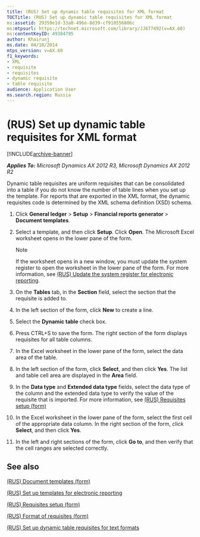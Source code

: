 ```yaml
---
title: (RUS) Set up dynamic table requisites for XML format
TOCTitle: (RUS) Set up dynamic table requisites for XML format
ms:assetid: 29359e1d-33a0-496e-8d39-cf910556806c
ms:mtpsurl: https://technet.microsoft.com/library/JJ677492(v=AX.60)
ms:contentKeyID: 49384795
author: Khairunj
ms.date: 04/18/2014
mtps_version: v=AX.60
f1_keywords:
- XML
- requisite
- requisites
- dynamic requisite
- table requisite
audience: Application User
ms.search.region: Russia
---
```


# (RUS) Set up dynamic table requisites for XML format 


[!INCLUDE[archive-banner](includes/archive-banner.md)]


_**Applies To:** Microsoft Dynamics AX 2012 R3, Microsoft Dynamics AX 2012 R2_

Dynamic table requisites are uniform requisites that can be consolidated into a table if you do not know the number of table lines when you set up the template. For reports that are exported in the XML format, the dynamic requisites code is determined by the XML schema definition (XSD) schema.

1.  Click **General ledger** \> **Setup** \> **Financial reports generator** \> **Document templates**.

2.  Select a template, and then click **Setup**. Click **Open**. The Microsoft Excel worksheet opens in the lower pane of the form.
    

    > [!NOTE]
    > <P>If the worksheet opens in a new window, you must update the system register to open the worksheet in the lower pane of the form. For more information, see <A href="rus-update-the-system-register-for-electronic-reporting.md">(RUS) Update the system register for electronic reporting</A>.</P>



3.  On the **Tables** tab, in the **Section** field, select the section that the requisite is added to.

4.  In the left section of the form, click **New** to create a line.

5.  Select the **Dynamic table** check box.

6.  Press CTRL+S to save the form. The right section of the form displays requisites for all table columns.

7.  In the Excel worksheet in the lower pane of the form, select the data area of the table.

8.  In the left section of the form, click **Select**, and then click **Yes**. The list and table cell area are displayed in the **Area** field.

9.  In the **Data type** and **Extended data type** fields, select the data type of the column and the extended data type to verify the value of the requisite that is imported. For more information, see [(RUS) Requisites setup (form)](https://technet.microsoft.com/library/jj710719\(v=ax.60\))

10. In the Excel worksheet in the lower pane of the form, select the first cell of the appropriate data column. In the right section of the form, click **Select**, and then click **Yes**.

11. In the left and right sections of the form, click **Go to**, and then verify that the cell ranges are selected correctly.

## See also

[(RUS) Document templates (form)](https://technet.microsoft.com/library/jj923585\(v=ax.60\))

[(RUS) Set up templates for electronic reporting](rus-set-up-templates-for-electronic-reporting.md)

[(RUS) Requisites setup (form)](https://technet.microsoft.com/library/jj710719\(v=ax.60\))

[(RUS) Format of requisites (form)](https://technet.microsoft.com/library/jj710737\(v=ax.60\))

[(RUS) Set up dynamic table requisites for text formats](rus-set-up-dynamic-table-requisites-for-text-formats.md)

  


